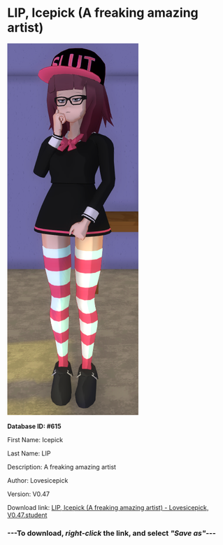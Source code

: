 # LIP, Icepick (A freaking amazing artist)

<img src="https://raw.githubusercontent.com/Arbiter1223/Daigaku-Gurashi-Custom-Students/master/Students/Files/LIP%2C%20Icepick%20(A%20freaking%20amazing%20artist).png" title="LIP, Icepick (A freaking amazing artist) - Lovesicepick, V0.47">

**Database ID: #615**

First Name: Icepick

Last Name: LIP

Description: A freaking amazing artist

Author: Lovesicepick

Version: V0.47

Download link: <a href="https://raw.githubusercontent.com/Arbiter1223/Daigaku-Gurashi-Custom-Students/master/Students/Files/LIP%2C%20Icepick%20(A%20freaking%20amazing%20artist)%20-%20Lovesicepick%2C%20V0.47.student">LIP, Icepick (A freaking amazing artist) - Lovesicepick, V0.47.student</a>

### ---**To download, _right-click_ the link, and select _"Save as"_**---
